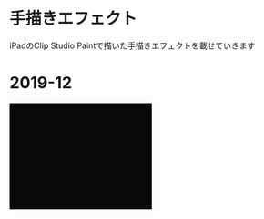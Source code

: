 # 手描きエフェクト
iPadのClip Studio Paintで描いた手描きエフェクトを載せていきます

# 2019-12
<img width = 250px, src = "images/2019-12/bubble.gif" alt="hi" class="inline"/>

<!-- <img width = 250px, src = "images/2019-12/bubble.gif" >
<img width = 250px, src = "images/2019-12/liquid.gif" >
<img width = 250px, src = "images/2019-12/pigeon.gif" >
<img width = 250px, src = "images/2019-12/thunder_ball.gif" >
<br>
<br>

# 2020-04
<img width = 250px, src = "images/2020-04/thunder.gif" >
<img width = 250px, src = "images/2020-04/persona5_fire.gif" >
 -->
